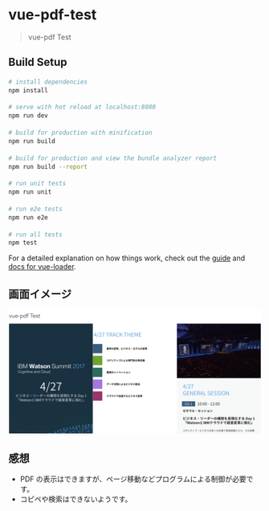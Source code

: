 # vue-pdf-test

> vue-pdf Test

## Build Setup

``` bash
# install dependencies
npm install

# serve with hot reload at localhost:8080
npm run dev

# build for production with minification
npm run build

# build for production and view the bundle analyzer report
npm run build --report

# run unit tests
npm run unit

# run e2e tests
npm run e2e

# run all tests
npm test
```

For a detailed explanation on how things work, check out the [guide](http://vuejs-templates.github.io/webpack/) and [docs for vue-loader](http://vuejs.github.io/vue-loader).

## 画面イメージ
![画面イメージ](doc/sample.png)

## 感想
* PDF の表示はできますが、ページ移動などプログラムによる制御が必要です。
* コピペや検索はできないようです。
